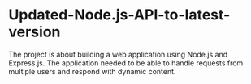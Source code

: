 # Updated-Node.js-API-to-latest-version
The project is about building a web application using Node.js and Express.js. The application needed to be able to handle requests from multiple users and respond with dynamic content.
